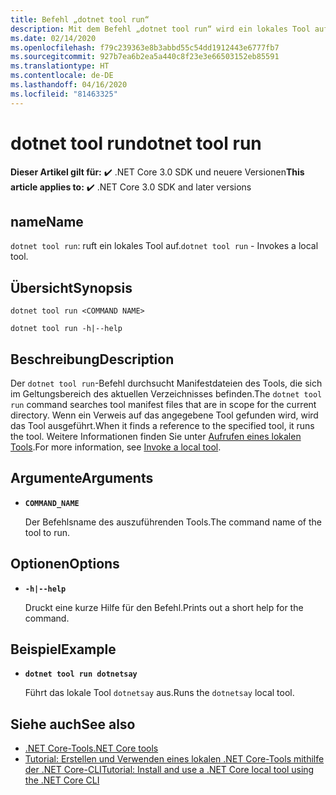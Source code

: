 ```yaml
---
title: Befehl „dotnet tool run“
description: Mit dem Befehl „dotnet tool run“ wird ein lokales Tool aufgerufen.
ms.date: 02/14/2020
ms.openlocfilehash: f79c239363e8b3abbd55c54dd1912443e6777fb7
ms.sourcegitcommit: 927b7ea6b2ea5a440c8f23e3e66503152eb85591
ms.translationtype: HT
ms.contentlocale: de-DE
ms.lasthandoff: 04/16/2020
ms.locfileid: "81463325"
---
```

# <a name="dotnet-tool-run"></a><span data-ttu-id="84f12-103">dotnet tool run</span><span class="sxs-lookup"><span data-stu-id="84f12-103">dotnet tool run</span></span>

<span data-ttu-id="84f12-104">**Dieser Artikel gilt für:** ✔️ .NET Core 3.0 SDK und neuere Versionen</span><span class="sxs-lookup"><span data-stu-id="84f12-104">**This article applies to:** ✔️ .NET Core 3.0 SDK and later versions</span></span>

## <a name="name"></a><span data-ttu-id="84f12-105">name</span><span class="sxs-lookup"><span data-stu-id="84f12-105">Name</span></span>

<span data-ttu-id="84f12-106">`dotnet tool run`: ruft ein lokales Tool auf.</span><span class="sxs-lookup"><span data-stu-id="84f12-106">`dotnet tool run` - Invokes a local tool.</span></span>

## <a name="synopsis"></a><span data-ttu-id="84f12-107">Übersicht</span><span class="sxs-lookup"><span data-stu-id="84f12-107">Synopsis</span></span>

```dotnetcli
dotnet tool run <COMMAND NAME>

dotnet tool run -h|--help
```

## <a name="description"></a><span data-ttu-id="84f12-108">Beschreibung</span><span class="sxs-lookup"><span data-stu-id="84f12-108">Description</span></span>

<span data-ttu-id="84f12-109">Der `dotnet tool run`-Befehl durchsucht Manifestdateien des Tools, die sich im Geltungsbereich des aktuellen Verzeichnisses befinden.</span><span class="sxs-lookup"><span data-stu-id="84f12-109">The `dotnet tool run` command searches tool manifest files that are in scope for the current directory.</span></span> <span data-ttu-id="84f12-110">Wenn ein Verweis auf das angegebene Tool gefunden wird, wird das Tool ausgeführt.</span><span class="sxs-lookup"><span data-stu-id="84f12-110">When it finds a reference to the specified tool, it runs the tool.</span></span> <span data-ttu-id="84f12-111">Weitere Informationen finden Sie unter [Aufrufen eines lokalen Tools](global-tools.md#invoke-a-local-tool).</span><span class="sxs-lookup"><span data-stu-id="84f12-111">For more information, see [Invoke a local tool](global-tools.md#invoke-a-local-tool).</span></span>

## <a name="arguments"></a><span data-ttu-id="84f12-112">Argumente</span><span class="sxs-lookup"><span data-stu-id="84f12-112">Arguments</span></span>

- **`COMMAND_NAME`**

  <span data-ttu-id="84f12-113">Der Befehlsname des auszuführenden Tools.</span><span class="sxs-lookup"><span data-stu-id="84f12-113">The command name of the tool to run.</span></span>

## <a name="options"></a><span data-ttu-id="84f12-114">Optionen</span><span class="sxs-lookup"><span data-stu-id="84f12-114">Options</span></span>

- **`-h|--help`**

  <span data-ttu-id="84f12-115">Druckt eine kurze Hilfe für den Befehl.</span><span class="sxs-lookup"><span data-stu-id="84f12-115">Prints out a short help for the command.</span></span>

## <a name="example"></a><span data-ttu-id="84f12-116">Beispiel</span><span class="sxs-lookup"><span data-stu-id="84f12-116">Example</span></span>

- **`dotnet tool run dotnetsay`**

  <span data-ttu-id="84f12-117">Führt das lokale Tool `dotnetsay` aus.</span><span class="sxs-lookup"><span data-stu-id="84f12-117">Runs the `dotnetsay` local tool.</span></span>

## <a name="see-also"></a><span data-ttu-id="84f12-118">Siehe auch</span><span class="sxs-lookup"><span data-stu-id="84f12-118">See also</span></span>

- [<span data-ttu-id="84f12-119">.NET Core-Tools</span><span class="sxs-lookup"><span data-stu-id="84f12-119">.NET Core tools</span></span>](global-tools.md)
- [<span data-ttu-id="84f12-120">Tutorial: Erstellen und Verwenden eines lokalen .NET Core-Tools mithilfe der .NET Core-CLI</span><span class="sxs-lookup"><span data-stu-id="84f12-120">Tutorial: Install and use a .NET Core local tool using the .NET Core CLI</span></span>](local-tools-how-to-use.md)
